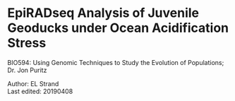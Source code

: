 # EpiRADseq Analysis of Juvenile Geoducks under Ocean Acidification Stress
BIO594: Using Genomic Techniques to Study the Evolution of Populations; Dr. Jon Puritz  

Author: EL Strand  
Last edited: 20190408


